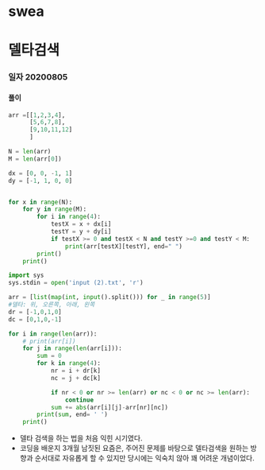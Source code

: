 # swea

# 델타검색

### 일자 20200805

#### 풀이

```python
arr =[[1,2,3,4],
      [5,6,7,8],
      [9,10,11,12]
      ]

N = len(arr)
M = len(arr[0])

dx = [0, 0, -1, 1]
dy = [-1, 1, 0, 0]


for x in range(N):
    for y in range(M):
        for i in range(4):
            testX = x + dx[i]
            testY = y + dy[i]
            if testX >= 0 and testX < N and testY >=0 and testY < M:
                print(arr[testX][testY], end=" ")
        print()
    print()
```



```py
import sys
sys.stdin = open('input (2).txt', 'r')

arr = [list(map(int, input().split())) for _ in range(5)]
#델타: 위, 오른쪽, 아래, 왼쪽
dr = [-1,0,1,0]
dc = [0,1,0,-1]

for i in range(len(arr)):
    # print(arr[i])
    for j in range(len(arr[i])):
        sum = 0
        for k in range(4):
            nr = i + dr[k]
            nc = j + dc[k]

            if nr < 0 or nr >= len(arr) or nc < 0 or nc >= len(arr):
                continue
            sum += abs(arr[i][j]-arr[nr][nc])
        print(sum, end= ' ')
    print()
```



- 델타 검색을 하는 법을 처음 익힌 시기였다.
- 코딩을 배운지 3개월 남짓된 요즘은, 주어진 문제를 바탕으로 델타검색을 원하는 방향과 순서대로 자유롭게 할 수 있지만 당시에는 익숙치 않아 꽤 어려운 개념이었다.